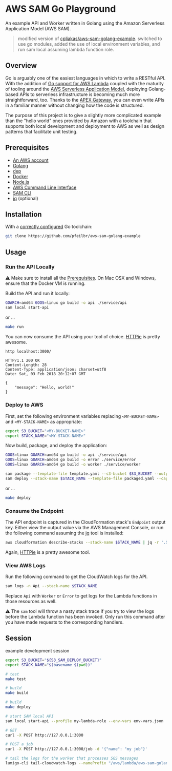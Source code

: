 # AWS SAM Go Playground

An example API and Worker written in Golang using the Amazon Serverless
Application Model (AWS SAM).

> modified version of [cpliakas/aws-sam-golang-example](https://github.com/cpliakas/aws-sam-golang-example).  switched to use go modules, added the use of local environment variables, and run sam local assuming lambda function role.

## Overview

Go is arguably one of the easiest languages in which to write a RESTful API.
With the addition of [Go support for AWS Lambda](https://aws.amazon.com/blogs/compute/announcing-go-support-for-aws-lambda/)
coupled with the maturity of tooling around the [AWS Serverless Application Model](https://github.com/awslabs/serverless-application-model),
deploying Golang-based APIs to serverless infrastructure is becoming much more
straightforward, too. Thanks to the [APEX Gateway](https://github.com/apex/gateway),
you can even write APIs in a familiar manner without changing how the code is
structured.

The purpose of this project is to give a slightly more complicated example than
the "hello world" ones provided by Amazon with a toolchain that supports both
local development and deployment to AWS as well as design patterns that
facilitate unit testing.

## Prerequisites

* [An AWS account](https://aws.amazon.com/)
* [Golang](https://golang.org/doc/install)
* [dep](https://golang.github.io/dep/docs/installation.html)
* [Docker](https://docs.docker.com/install)
* [Node.js](https://nodejs.org/en/download/)
* [AWS Command Line Interface](https://docs.aws.amazon.com/cli/latest/userguide/installing.html)
* [SAM CLI](https://aws.amazon.com/serverless/sam/)
* [jq](https://stedolan.github.io/jq/) (optional)

## Installation

With a [correctly configured](https://golang.org/doc/install#testing) Go toolchain:

```sh
git clone https://github.com/pfeilbr/aws-sam-golang-example
```

## Usage

### Run the API Locally

:warning: Make sure to install all the [Prerequisites](#prerequisites). On Mac
OSX and Windows, ensure that the Docker VM is running.

Build the API and run it locally:

```sh
GOARCH=amd64 GOOS=linux go build -o api ./service/api
sam local start-api
```

or ...

```sh
make run
```

You can now consume the API using your tool of choice. [HTTPie](https://httpie.org/)
is pretty awesome.

```sh
http localhost:3000/
```

```
HTTP/1.1 200 OK
Content-Length: 28
Content-Type: application/json; charset=utf8
Date: Sat, 03 Feb 2018 20:12:07 GMT

{
    "message": "Hello, world!"
}
```

### Deploy to AWS

First, set the following environment variables replacing `<MY-BUCKET-NAME>` and
`<MY-STACK-NAME>` as appropriate:

```sh
export S3_BUCKET="<MY-BUCKET-NAME>"
export STACK_NAME="<MY-STACK-NAME>"
```

Now build, package, and deploy the application:

```sh
GOOS=linux GOARCH=amd64 go build -o api ./service/api
GOOS=linux GOARCH=amd64 go build -o error ./service/error
GOOS=linux GOARCH=amd64 go build -o worker ./service/worker

sam package --template-file template.yaml --s3-bucket $S3_BUCKET --output-template-file packaged.yaml
sam deploy --stack-name $STACK_NAME --template-file packaged.yaml --capabilities CAPABILITY_IAM
```

or ...

```sh
make deploy
```

### Consume the Endpoint

The API endpoint is captured in the CloudFormation stack's `Endpoint` output
key. Either view the output value via the AWS Management Console, or run the
following command assuming the [jq](https://stedolan.github.io/jq/) tool is
installed:

```sh
aws cloudformation describe-stacks --stack-name $STACK_NAME | jq -r '.Stacks[0].Outputs[0].OutputValue'
```

Again, [HTTPie](https://httpie.org/) is a pretty awesome tool.

### View AWS Logs

Run the following command to get the CloudWatch logs for the API.

```sh
sam logs -n Api --stack-name $STACK_NAME
```

Replace `Api` with `Worker` or `Error` to get logs for the Lambda functions in
those resources as well.

:warning: The `sam` tool will throw a nasty stack trace if you try to view the
logs before the Lambda function has been invoked. Only run this command after
you have made requests to the corresponding handlers.


## Session

example development session

```sh
export S3_BUCKET="${S3_SAM_DEPLOY_BUCKET}"
export STACK_NAME="$(basename $(pwd))"

# test
make test

# build
make build

# build
make deploy

# start SAM local API
sam local start-api --profile my-lambda-role --env-vars env-vars.json

# GET
curl -X POST http://127.0.0.1:3000

# POST a job
curl -X POST http://127.0.0.1:3000/job -d '{"name": "my job"}'

# tail the logs for the worker that processes SQS messages
lumigo-cli tail-cloudwatch-logs --namePrefix "/aws/lambda/aws-sam-golang-example-Worker" --region "us-east-1"
```
